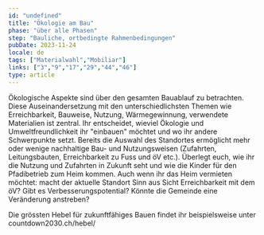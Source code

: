 ```yaml
---
id: "undefined"
title: "Ökologie am Bau"
phase: "über alle Phasen"
step: "Bauliche, ortbedingte Rahmenbedingungen"
pubDate: 2023-11-24
locale: de
tags: ["Materialwahl","Mobiliar"]
links: ["3","9","17","29","44","46"]
type: article
---
```


Ökologische Aspekte sind über den gesamten Bauablauf zu betrachten. Diese Auseinandersetzung mit den unterschiedlichsten Themen wie Erreichbarkeit, Bauweise, Nutzung, Wärmegewinnung, verwendete Materialien ist zentral. Ihr entscheidet, wieviel Ökologie und Umweltfreundlichkeit ihr "einbauen" möchtet und wo ihr andere Schwerpunkte setzt.
Bereits die Auswahl des Standortes ermöglicht mehr oder wenige nachhaltige Bau- und Nutzungsweisen (Zufahrten, Leitungsbauten, Erreichbarkeit zu Fuss und öV etc.). Überlegt euch, wie ihr die Nutzung und Zufahrten in Zukunft seht und wie die Kinder für den Pfadibetrieb zum Heim kommen. Auch wenn ihr das Heim vermieten möchtet: macht der aktuelle Standort Sinn aus Sicht Erreichbarkeit mit dem öV? Gibt es Verbesserungspotential? Könnte die Gemeinde eine Veränderung anstreben?

Die grössten Hebel für zukunftfähiges Bauen findet ihr beispielsweise unter countdown2030.ch/hebel/ 
